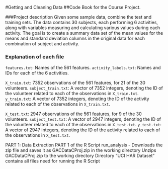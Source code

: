 #Getting and Cleaning Data
##Code Book for the Course Project.

###Project description
Given some sample data, combine the test and training sets. The data contains 
30 subjects, each performing 6 activities, along with variables measuring and 
calculating various values during each activity. The goal is to create a 
summary data set of the mean values for the means and standard deviation 
columns in the original data for each combination of subject and activity.


### Explanation of each file
 
  `features.txt`: Names of the 561 features.
  `activity_labels.txt`: Names and IDs for each of the 6 activities.
 
  `X_train.txt`: 7352 observations of the 561 features, for 21 of the 30 volunteers.
  `subject_train.txt`: A vector of 7352 integers, denoting the ID of the volunteer related to each of the observations in `X_train.txt`.
  `y_train.txt`: A vector of 7352 integers, denoting the ID of the activity related to each of the observations in `X_train.txt`.
 
  `X_test.txt`: 2947 observations of the 561 features, for 9 of the 30 volunteers.
  `subject_test.txt`: A vector of 2947 integers, denoting the ID of the volunteer related to each of the observations in `X_test.txt`.
  `y_test.txt`: A vector of 2947 integers, denoting the ID of the activity related to each of the observations in `X_test.txt`.
  
  PART 1: Data Extraction
PART 1 of the R Script run_analysis -
Downloads the zip file and saves it as GACDataCProj.zip in the working directory
Unzips GACDataCProj.zip to the working directory
Directory “UCI HAR Dataset” contains all files need for running the R Script
